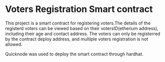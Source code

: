 # Voters Registration Smart contract

This project is a smart contract for registering voters.The details of the registerd voters can be viewed based on their votersID(etherium address), including their age and contact address. The voters can only be registerred by the contract deploy address, and multiple voters registration is not allowed.

Quicknode was used to deploy the smart contract through hardhat.


```
